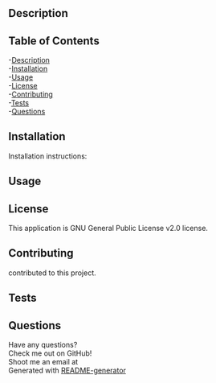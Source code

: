 <h1></h1>

## Description


## Table of Contents
-[Description](#description)<br>
-[Installation](#installation)<br>
-[Usage](#installation)<br>
-[License](#installation)<br>
-[Contributing](#installation)<br>
-[Tests](#installation)<br>
-[Questions](#questions)<br>

## Installation
Installation instructions:


## Usage


## License
This application is GNU General Public License v2.0 license.

## Contributing
 contributed to this project.

## Tests


## Questions
Have any questions?<br>
Check me out on GitHub! [](https://github.com/)<br>
Shoot me an email at <br>
Generated with [README-generator](https://github.com/dmerk2/Professional-README-Generator)
